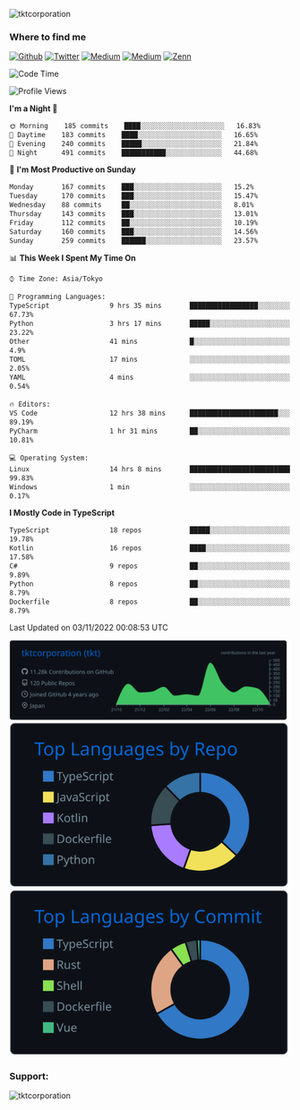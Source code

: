 <p align="left"> <img src="https://komarev.com/ghpvc/?username=tktcorporation&label=Profile%20views&color=0e75b6&style=flat" alt="tktcorporation" /> </p>

<h3>Where to find me</h3>
<p>
<a href="https://github.com/tktcorporation" target="_blank"><img alt="Github" src="https://img.shields.io/badge/GitHub-%2312100E.svg?&style=for-the-badge&logo=Github&logoColor=white" /></a>
<a href="https://twitter.com/tktcorporation" target="_blank"><img alt="Twitter" src="https://img.shields.io/badge/twitter-%231DA1F2.svg?&style=for-the-badge&logo=twitter&logoColor=white" /></a>
<a href="https://www.linkedin.com/in/tktcorporation" target="_blank"><img alt="Medium" src="https://img.shields.io/badge/linkdin-0a66c2.svg?&style=for-the-badge&logo=linkedin&logoColor=white" /></a>
<a href="https://qiita.com/tktcorporation" target="_blank"><img alt="Medium" src="https://img.shields.io/badge/qiita-55C500.svg?&style=for-the-badge&logo=qiita&logoColor=white" /></a>
<a href="https://zenn.dev/tktcorporation" target="_blank"><img alt="Zenn" src="https://img.shields.io/badge/Zenn-3EA8FF.svg?&style=for-the-badge&logo=Zenn&logoColor=white" /></a>
</p>
  
<!--START_SECTION:waka-->
![Code Time](http://img.shields.io/badge/Code%20Time-692%20hrs%2048%20mins-blue)

![Profile Views](http://img.shields.io/badge/Profile%20Views-13-blue)

**I'm a Night 🦉** 

```text
🌞 Morning    185 commits    ████░░░░░░░░░░░░░░░░░░░░░   16.83% 
🌆 Daytime    183 commits    ████░░░░░░░░░░░░░░░░░░░░░   16.65% 
🌃 Evening    240 commits    █████░░░░░░░░░░░░░░░░░░░░   21.84% 
🌙 Night      491 commits    ███████████░░░░░░░░░░░░░░   44.68%

```
📅 **I'm Most Productive on Sunday** 

```text
Monday       167 commits    ███░░░░░░░░░░░░░░░░░░░░░░   15.2% 
Tuesday      170 commits    ███░░░░░░░░░░░░░░░░░░░░░░   15.47% 
Wednesday    88 commits     ██░░░░░░░░░░░░░░░░░░░░░░░   8.01% 
Thursday     143 commits    ███░░░░░░░░░░░░░░░░░░░░░░   13.01% 
Friday       112 commits    ██░░░░░░░░░░░░░░░░░░░░░░░   10.19% 
Saturday     160 commits    ███░░░░░░░░░░░░░░░░░░░░░░   14.56% 
Sunday       259 commits    ██████░░░░░░░░░░░░░░░░░░░   23.57%

```


📊 **This Week I Spent My Time On** 

```text
⌚︎ Time Zone: Asia/Tokyo

💬 Programming Languages: 
TypeScript               9 hrs 35 mins       █████████████████░░░░░░░░   67.73% 
Python                   3 hrs 17 mins       █████░░░░░░░░░░░░░░░░░░░░   23.22% 
Other                    41 mins             █░░░░░░░░░░░░░░░░░░░░░░░░   4.9% 
TOML                     17 mins             ░░░░░░░░░░░░░░░░░░░░░░░░░   2.05% 
YAML                     4 mins              ░░░░░░░░░░░░░░░░░░░░░░░░░   0.54%

🔥 Editors: 
VS Code                  12 hrs 38 mins      ██████████████████████░░░   89.19% 
PyCharm                  1 hr 31 mins        ██░░░░░░░░░░░░░░░░░░░░░░░   10.81%

💻 Operating System: 
Linux                    14 hrs 8 mins       █████████████████████████   99.83% 
Windows                  1 min               ░░░░░░░░░░░░░░░░░░░░░░░░░   0.17%

```

**I Mostly Code in TypeScript** 

```text
TypeScript               18 repos            █████░░░░░░░░░░░░░░░░░░░░   19.78% 
Kotlin                   16 repos            ████░░░░░░░░░░░░░░░░░░░░░   17.58% 
C#                       9 repos             ██░░░░░░░░░░░░░░░░░░░░░░░   9.89% 
Python                   8 repos             ██░░░░░░░░░░░░░░░░░░░░░░░   8.79% 
Dockerfile               8 repos             ██░░░░░░░░░░░░░░░░░░░░░░░   8.79%

```



 Last Updated on 03/11/2022 00:08:53 UTC
<!--END_SECTION:waka-->

[![](https://raw.githubusercontent.com/tktcorporation/tktcorporation/master/profile-summary-card-output/github_dark/0-profile-details.svg)](https://github.com/vn7n24fzkq/github-profile-summary-cards)
[![](https://raw.githubusercontent.com/tktcorporation/tktcorporation/master/profile-summary-card-output/github_dark/1-repos-per-language.svg)](https://github.com/vn7n24fzkq/github-profile-summary-cards) [![](https://raw.githubusercontent.com/tktcorporation/tktcorporation/master/profile-summary-card-output/github_dark/2-most-commit-language.svg)](https://github.com/vn7n24fzkq/github-profile-summary-cards)

<h3 align="left">Support:</h3>
<p><a href="https://www.buymeacoffee.com/tktcorporation"> <img align="left" src="https://cdn.buymeacoffee.com/buttons/v2/default-yellow.png" height="50" width="210" alt="tktcorporation" /></a></p><br><br>
